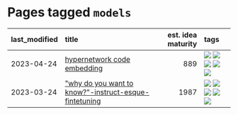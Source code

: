 # Pages tagged `models`

|last_modified|title|est. idea maturity|tags
|:---|:---|---:|:---|
|2023-04-24|[hypernetwork code embedding](../hypernetwork_embedding_for_code.md)|889|[![](https://img.shields.io/badge/tag-LLM-1043a5)](../tags/LLM.md) [![](https://img.shields.io/badge/tag-embeddings-35b163)](../tags/embeddings.md) [![](https://img.shields.io/badge/tag-machinelearning-c4fb38)](../tags/machinelearning.md) [![](https://img.shields.io/badge/tag-models-1eefac)](../tags/models.md) [![](https://img.shields.io/badge/tag-nlp-3f9741)](../tags/nlp.md)|
|2023-03-24|["why do you want to know?"-instruct-esque-fintetuning](../whydoyouwantoknow.md)|1987|[![](https://img.shields.io/badge/tag-aiethics-d46ff4)](../tags/aiethics.md) [![](https://img.shields.io/badge/tag-alignment-e3be61)](../tags/alignment.md) [![](https://img.shields.io/badge/tag-dialogue-faa2fc)](../tags/dialogue.md) [![](https://img.shields.io/badge/tag-models-1eefac)](../tags/models.md) [![](https://img.shields.io/badge/tag-wip-5d9a82)](../tags/wip.md)|